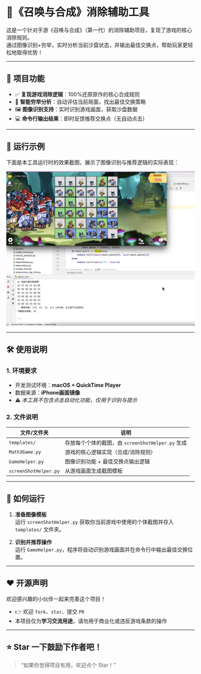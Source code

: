 # 🧩《召唤与合成》消除辅助工具

这是一个针对手游《召唤与合成》（第一代）的消除辅助项目，复现了游戏的核心消除规则。  
通过图像识别+穷举，实时分析当前沙盘状态，并输出最佳交换点，帮助玩家更轻松地取得优势！

---

## 🚀 项目功能

- ✅ **复现游戏消除逻辑**：100%还原原作的核心合成规则
- 🧠 **智能穷举分析**：自动评估当前局面，找出最佳交换策略
- 🖼️ **图像识别支持**：实时识别游戏画面，获取沙盘数据
- 💻 **命令行输出结果**：即时反馈推荐交换点（无自动点击）

---
## 📸 运行示例

下面是本工具运行时的效果截图，展示了图像识别与推荐逻辑的实际表现：

![运行示例](example.png)

---

## 🛠️ 使用说明

### 1. 环境要求

- 开发测试环境：**macOS + QuickTime Player**
- 数据来源：**iPhone画面镜像**
- ⚠️ *本工具不包含点击自动化功能，仅用于识别与提示*

### 2. 文件说明

| 文件/文件夹        | 说明                                             |
|--------------------|--------------------------------------------------|
| `templates/`       | 存放每个个体的截图，由 `screenShotHelper.py` 生成 |
| `Math3Game.py`     | 游戏的核心逻辑实现（合成/消除规则）              |
| `GameHelper.py`    | 图像识别功能 + 最佳交换点输出逻辑                |
| `screenShotHelper.py` | 从游戏画面生成截图模板                         |

---

## 🧪 如何运行

1. **准备图像模板**  
   运行 `screenShotHelper.py` 获取你当前游戏中使用的个体截图并存入 `templates/` 文件夹。

2. **识别并推荐操作**  
   运行 `GameHelper.py`，程序将自动识别游戏画面并在命令行中输出最佳交换位置。

---

## ❤️ 开源声明

欢迎感兴趣的小伙伴一起来完善这个项目！

- 👉 欢迎 `fork`、`star`、提交 `PR`
- 本项目仅为**学习交流用途**，请勿用于商业化或违反游戏条款的操作

---

## ⭐ Star 一下鼓励下作者吧！

> “如果你觉得项目有用，欢迎点个 Star！”